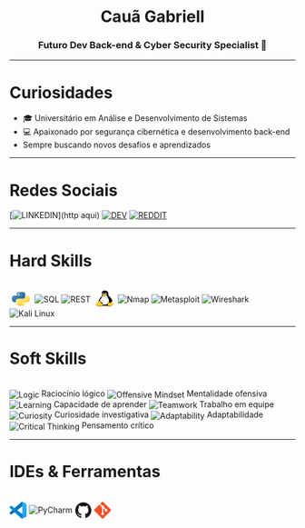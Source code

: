 <h1 align="center">Cauã Gabriell</h1>
<h3 align="center">Futuro Dev Back-end & Cyber Security Specialist 🚀</h3>

---

# Curiosidades

- 🎓 Universitário em Análise e Desenvolvimento de Sistemas
- 💻 Apaixonado por segurança cibernética e desenvolvimento back-end
-  Sempre buscando novos desafios e aprendizados

---

# Redes Sociais

[![LINKEDIN](https://img.shields.io/badge/linkedin-%230077B5.svg?style=for-the-badge&logo=linkedin&logoColor=white)](http aqui)
[![DEV](https://img.shields.io/badge/dev.to-0A0A0A?style=for-the-badge&logo=dev.to&logoColor=white)](https://dev.to/cau_gabriell_61393d51c81)
[![REDDIT](https://img.shields.io/badge/Reddit-%23FF4500.svg?style=for-the-badge&logo=Reddit&logoColor=white)](https://www.reddit.com/user/CryAdministrative125/)

---

# Hard Skills

<div style="display: inline_block"><br/>
  <img align="center" alt="Python" height="30" width="40" src="https://raw.githubusercontent.com/devicons/devicon/master/icons/python/python-original.svg">
  <img align="center" alt="SQL" height="30" width="40" src="https://cdn.jsdelivr.net/gh/devicons/devicon/icons/mysql/mysql-original.svg">
  <img align="center" alt="REST" height="30" width="40" src="https://img.icons8.com/ios-filled/50/000000/api-settings.png">
  <img align="center" alt="Linux" height="30" width="40" src="https://raw.githubusercontent.com/devicons/devicon/master/icons/linux/linux-original.svg">
  <img align="center" alt="Nmap" height="30" width="40" src="https://upload.wikimedia.org/wikipedia/commons/5/5f/Nmap-logo.svg">
  <img align="center" alt="Metasploit" height="30" width="40" src="https://avatars.githubusercontent.com/u/25584208?s=200&v=4">
  <img align="center" alt="Wireshark" height="30" width="40" src="https://upload.wikimedia.org/wikipedia/commons/d/d2/Wireshark_icon.svg">
  <img align="center" alt="Kali Linux" height="30" width="40" src="https://upload.wikimedia.org/wikipedia/commons/7/7b/Kali_Linux_2.0_wordmark.svg">
</div>

---

# Soft Skills

<div style="display: inline_block"><br/>
  <img align="center" alt="Logic" height="30" width="30" src="https://img.icons8.com/fluency/48/brain.png"/> Raciocínio lógico  
  <img align="center" alt="Offensive Mindset" height="30" width="30" src="https://img.icons8.com/emoji/48/ninja-emoji.png"/> Mentalidade ofensiva  
  <img align="center" alt="Learning" height="30" width="30" src="https://img.icons8.com/color/48/student-male.png"/> Capacidade de aprender  
  <img align="center" alt="Teamwork" height="30" width="30" src="https://img.icons8.com/color/48/teamwork.png"/> Trabalho em equipe  
  <img align="center" alt="Curiosity" height="30" width="30" src="https://img.icons8.com/emoji/48/magnifying-glass-tilted-left.png"/> Curiosidade investigativa  
  <img align="center" alt="Adaptability" height="30" width="30" src="https://img.icons8.com/color/48/transform.png"/> Adaptabilidade  
  <img align="center" alt="Critical Thinking" height="30" width="30" src="https://img.icons8.com/fluency/48/thinking.png"/> Pensamento crítico  
</div>

---

# IDEs & Ferramentas

<div style="display: inline_block"><br/>
  <img align="center" alt="VSCode" height="30" width="30" src="https://raw.githubusercontent.com/devicons/devicon/master/icons/vscode/vscode-original.svg">
  <img align="center" alt="PyCharm" height="30" width="30" src="https://upload.wikimedia.org/wikipedia/commons/1/1d/PyCharm_Icon.svg">
  <img align="center" alt="GitHub" height="30" width="30" src="https://raw.githubusercontent.com/devicons/devicon/master/icons/github/github-original.svg">
  <img align="center" alt="Git" height="30" width="30" src="https://raw.githubusercontent.com/devicons/devicon/master/icons/git/git-original.svg">
</div>


